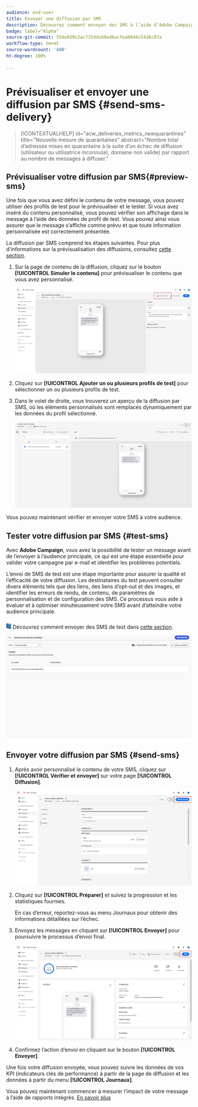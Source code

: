 ```yaml
---
audience: end-user
title: Envoyer une diffusion par SMS
description: Découvrez comment envoyer des SMS à l’aide d’Adobe Campaign Web.
badge: label="Alpha"
source-git-commit: 554e839c2ac715ddc69ed6acfea0844c5436c07a
workflow-type: tm+mt
source-wordcount: '400'
ht-degree: 100%

---
```


# Prévisualiser et envoyer une diffusion par SMS {#send-sms-delivery}

>[!CONTEXTUALHELP]
>id="acw_deliveries_metrics_newquarantines"
>title="Nouvelle mesure de quarantaines"
>abstract="Nombre total d’adresses mises en quarantaine à la suite d’un échec de diffusion (utilisateur ou utilisatrice inconnu(e), domaine non valide) par rapport au nombre de messages à diffuser."

## Prévisualiser votre diffusion par SMS{#preview-sms}

Une fois que vous avez défini le contenu de votre message, vous pouvez utiliser des profils de test pour le prévisualiser et le tester. Si vous avez inséré du contenu personnalisé, vous pouvez vérifier son affichage dans le message à l’aide des données de profil de test. Vous pouvez ainsi vous assurer que le message s’affiche comme prévu et que toute information personnalisée est correctement présentée.

La diffusion par SMS comprend les étapes suivantes. Pour plus d’informations sur la prévisualisation des diffusions, consultez [cette section](../preview-test/preview-content.md).

1. Sur la page de contenu de la diffusion, cliquez sur le bouton **[!UICONTROL Simuler le contenu]** pour prévisualiser le contenu que vous avez personnalisé.

   ![](assets/sms_send_1.png)

1. Cliquez sur **[!UICONTROL Ajouter un ou plusieurs profils de test]** pour sélectionner un ou plusieurs profils de test.

   <!--
    Once your test profiles are selected, click **[!UICONTROL Select]**.
    ![](assets/sms_send_2.png)
    -->

1. Dans le volet de droite, vous trouverez un aperçu de la diffusion par SMS, où les éléments personnalisés sont remplacés dynamiquement par les données du profil sélectionné.

   ![](assets/sms_send_3.png)

Vous pouvez maintenant vérifier et envoyer votre SMS à votre audience.

## Tester votre diffusion par SMS {#test-sms}

Avec **Adobe Campaign**, vous avez la possibilité de tester un message avant de l’envoyer à l’audience principale, ce qui est une étape essentielle pour valider votre campagne par e-mail et identifier les problèmes potentiels.

L’envoi de SMS de test est une étape importante pour assurer la qualité et l’efficacité de votre diffusion. Les destinataires du test peuvent consulter divers éléments tels que des liens, des liens d’opt-out et des images, et identifier les erreurs de rendu, de contenu, de paramètres de personnalisation et de configuration des SMS. Ce processus vous aide à évaluer et à optimiser minutieusement votre SMS avant d’atteindre votre audience principale.

![](../assets/do-not-localize/book.png) Découvrez comment envoyer des SMS de test dans [cette section](../preview-test/test-deliveries.md).

![](assets/sms_send_6.png)

## Envoyer votre diffusion par SMS {#send-sms}

1. Après avoir personnalisé le contenu de votre SMS, cliquez sur **[!UICONTROL Vérifier et envoyer]** sur votre page **[!UICONTROL Diffusion]**.

   ![](assets/sms_send_4.png)

1. Cliquez sur **[!UICONTROL Préparer]** et suivez la progression et les statistiques fournies.

   En cas d’erreur, reportez-vous au menu Journaux pour obtenir des informations détaillées sur l’échec.

1. Envoyez les messages en cliquant sur **[!UICONTROL Envoyer]** pour poursuivre le processus d’envoi final.

   ![](assets/sms_send_5.png)

1. Confirmez l’action d’envoi en cliquant sur le bouton **[!UICONTROL Envoyer]**.

Une fois votre diffusion envoyée, vous pouvez suivre les données de vos KPI (indicateurs clés de performance) à partir de la page de diffusion et les données à partir du menu **[!UICONTROL Journaux]**.

Vous pouvez maintenant commencer à mesurer l’impact de votre message à l’aide de rapports intégrés. [En savoir plus](../reporting/sms-report.md)




